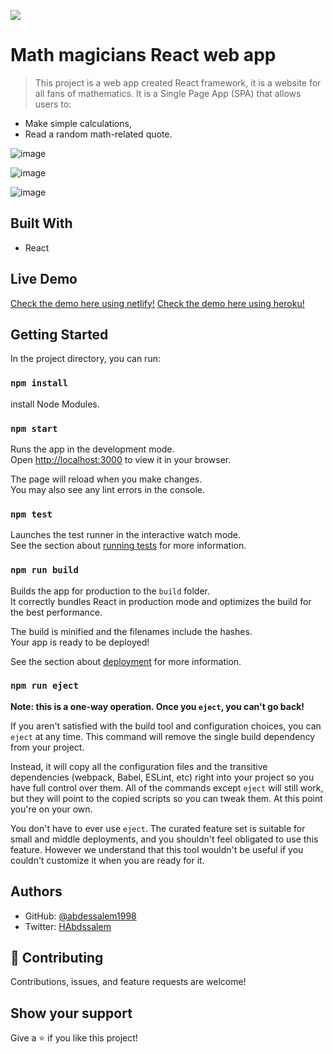 ![](https://img.shields.io/badge/Microverse-blueviolet)

# Math magicians  React web app

> This project is a web app created React framework, it is a website for all fans of mathematics. It is a Single Page App (SPA) that allows users to:
- Make simple calculations,
- Read a random math-related quote.

![image](https://user-images.githubusercontent.com/89970442/150215216-bf2cddd3-15f9-44b9-a29f-3c7182abc05e.png)

![image](https://user-images.githubusercontent.com/89970442/150215056-ac1bc94c-7fb8-439e-b25a-65b457a0ea11.png)

![image](https://user-images.githubusercontent.com/89970442/150215108-5c0d1636-52ba-46e2-9a1a-4a9ae19d81db.png)


## Built With

- React


## Live Demo

[Check the demo here using netlify!](https://quizzical-fermat-dcbde0.netlify.app)
[Check the demo here using heroku!](https://mathmagictest.herokuapp.com)

## Getting Started

In the project directory, you can run:

### `npm install`
install Node Modules.

### `npm start`

Runs the app in the development mode.\
Open [http://localhost:3000](http://localhost:3000) to view it in your browser.

The page will reload when you make changes.\
You may also see any lint errors in the console.

### `npm test`

Launches the test runner in the interactive watch mode.\
See the section about [running tests](https://facebook.github.io/create-react-app/docs/running-tests) for more information.

### `npm run build`

Builds the app for production to the `build` folder.\
It correctly bundles React in production mode and optimizes the build for the best performance.

The build is minified and the filenames include the hashes.\
Your app is ready to be deployed!

See the section about [deployment](https://facebook.github.io/create-react-app/docs/deployment) for more information.

### `npm run eject`

**Note: this is a one-way operation. Once you `eject`, you can't go back!**

If you aren't satisfied with the build tool and configuration choices, you can `eject` at any time. This command will remove the single build dependency from your project.

Instead, it will copy all the configuration files and the transitive dependencies (webpack, Babel, ESLint, etc) right into your project so you have full control over them. All of the commands except `eject` will still work, but they will point to the copied scripts so you can tweak them. At this point you're on your own.

You don't have to ever use `eject`. The curated feature set is suitable for small and middle deployments, and you shouldn't feel obligated to use this feature. However we understand that this tool wouldn't be useful if you couldn't customize it when you are ready for it.

## Authors

- GitHub: [@abdessalem1998](https://https://github.com/abdessalem1998.com/rdnrn)
- Twitter: [HAbdssalem](https://twitter.com/HAbdssalem)


## 🤝 Contributing

Contributions, issues, and feature requests are welcome!

## Show your support

Give a ⭐️ if you like this project!
